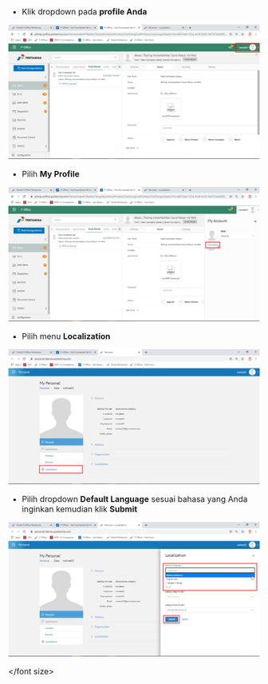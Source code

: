<font size="3">

-	Klik dropdown pada **profile Anda**

![gambar](FAQ/FQ08.png)

-	Pilih **My Profile**

![gambar](FAQ/FQ09.png)

-	Pilih menu **Localization**

![gambar](FAQ/FQ10.png)

-	Pilih dropdown **Default Language** sesuai bahasa yang Anda inginkan kemudian klik **Submit**

![gambar](FAQ/FQ11.png)

</font size>